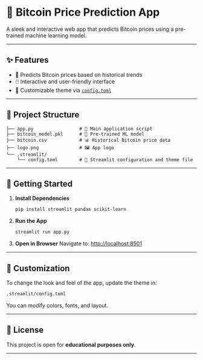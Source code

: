 # 🚀 Bitcoin Price Prediction App

A sleek and interactive web app that predicts Bitcoin prices using a pre-trained machine learning model.

---

## ✨ Features

* 🔮 Predicts Bitcoin prices based on historical trends
* 🖱️ Interactive and user-friendly interface
* 🎨 Customizable theme via [`config.toml`](.streamlit/config.toml)

---

## 📁 Project Structure

```text
├── app.py                 # 🔧 Main application script
├── bitcoin_model.pkl      # 🤖 Pre-trained ML model
├── bitcoin.csv            # 📊 Historical Bitcoin price data
├── logo.png               # 🖼️ App logo
└── .streamlit/
    └── config.toml        # 🎨 Streamlit configuration and theme file
```

---

## 🚀 Getting Started

1. **Install Dependencies**

   ```bash
   pip install streamlit pandas scikit-learn
   ```

2. **Run the App**

   ```bash
   streamlit run app.py
   ```

3. **Open in Browser**
   Navigate to: [http://localhost:8501](http://localhost:8501)

---

## 🎨 Customization

To change the look and feel of the app, update the theme in:

```bash
.streamlit/config.toml
```

You can modify colors, fonts, and layout.

---

## 📄 License

This project is open for **educational purposes only**.

---


